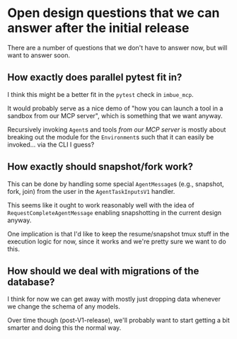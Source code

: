 # Open design questions that we can answer after the initial release

There are a number of questions that we don't have to answer now, but will want to answer soon.

## How exactly does parallel pytest fit in?

I think this might be a better fit in the `pytest` check in `imbue_mcp`.

It would probably serve as a nice demo of "how you can launch a tool in a sandbox from our MCP server",
which is something that we want anyway.

Recursively invoking `Agent`s and tools *from our MCP server* is mostly about breaking out the module for the `Environment`s such that it can easily be invoked... via the CLI I guess?

## How exactly should snapshot/fork work?

This can be done by handling some special `AgentMessage`s (e.g., snapshot, fork, join) from the user in the `AgentTaskInputsV1` handler.

This seems like it ought to work reasonably well with the idea of `RequestCompleteAgentMessage` enabling snapshotting in the current design anyway.

One implication is that I'd like to keep the resume/snapshot tmux stuff in the execution logic for now, since it works and we're pretty sure we want to do this.

## How should we deal with migrations of the database?

I think for now we can get away with mostly just dropping data whenever we change the schema of any models.

Over time though (post-V1-release), we'll probably want to start getting a bit smarter and doing this the normal way.
